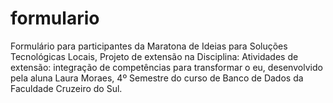 # formulario
Formulário para participantes da Maratona de Ideias para Soluções Tecnológicas Locais, Projeto de extensão na Disciplina:  Atividades de extensão: integração de competências para transformar o eu, desenvolvido pela aluna Laura Moraes, 4º Semestre do curso de Banco de Dados da Faculdade Cruzeiro do Sul. 

